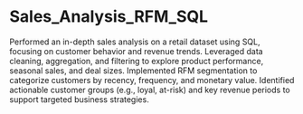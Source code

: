 # Sales_Analysis_RFM_SQL
Performed an in-depth sales analysis on a retail dataset using SQL, focusing on customer behavior and revenue trends.
Leveraged data cleaning, aggregation, and filtering to explore product performance, seasonal sales, and deal sizes.
Implemented RFM segmentation to categorize customers by recency, frequency, and monetary value.
Identified actionable customer groups (e.g., loyal, at-risk) and key revenue periods to support targeted business strategies.
